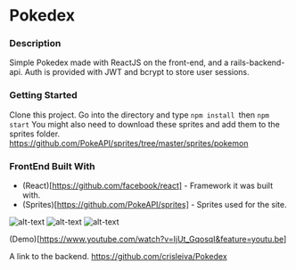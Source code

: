 # Pokedex


### Description
Simple Pokedex made with ReactJS on the front-end, and a rails-backend-api.
Auth is provided with JWT and bcrypt to store user sessions.

### Getting Started
Clone this project.
Go into the directory and type `npm install `then `npm start`
You might also need to download these sprites and add them to the sprites folder. 
https://github.com/PokeAPI/sprites/tree/master/sprites/pokemon

### FrontEnd Built With
- (React)[https://github.com/facebook/react] - Framework it was built with.
- (Sprites)[https://github.com/PokeAPI/sprites] - Sprites used for the site.


![alt-text](https://media.giphy.com/media/f9SWrQMvzpNfpUsAHa/giphy.gif) ![alt-text](https://media.giphy.com/media/dxrmHh4zi86bePstyq/giphy.gif) ![alt-text](https://media.giphy.com/media/Tg0IzGOl73op9V1xrS/giphy.gif)

(Demo)[https://www.youtube.com/watch?v=IjUt_GqosqI&feature=youtu.be]

A link to the backend.
https://github.com/crisleiva/Pokedex


